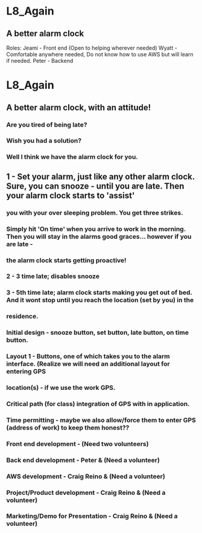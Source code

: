 # L8_Again
## A better alarm clock

Roles:
  Jeami - Front end (Open to helping wherever needed)
  Wyatt - Comfortable anywhere needed, Do not know how to use AWS but will learn if needed.
  Peter - Backend
  # L8_Again
## A better alarm clock, with an attitude!
### Are you tired of being late?
### Wish you had a solution?
### Well I think we have the alarm clock for you.
## 
## 1 - Set your alarm, just like any other alarm clock. Sure, you can snooze - until you are late. Then your alarm clock starts to 'assist'
### you with your over sleeping problem. You get three strikes.
### Simply hit 'On time' when you arrive to work in the morning. Then you will stay in the alarms good graces... however if you are late - 
### the alarm clock starts getting proactive!
### 2 - 3 time late; disables snooze
### 3 - 5th time late; alarm clock starts making you get out of bed. And it wont stop until you reach the location (set by you) in the 
### residence. 
### Initial design - snooze button, set button, late button, on time button.
### Layout 1 - Buttons, one of which takes you to the alarm interface. (Realize we will need an additional layout for entering GPS 
### location(s) - if we use the work GPS.
### Critical path (for class) integration of GPS with in application. 
### Time permitting - maybe we also allow/force them to enter GPS (address of work) to keep them honest?? 
### Front end development - (Need two volunteers)
### Back end development - Peter & (Need a volunteer)
### AWS development - Craig Reino & (Need a volunteer)
### Project/Product development - Craig Reino & (Need a volunteer)
### Marketing/Demo for Presentation - Craig Reino & (Need a volunteer)
